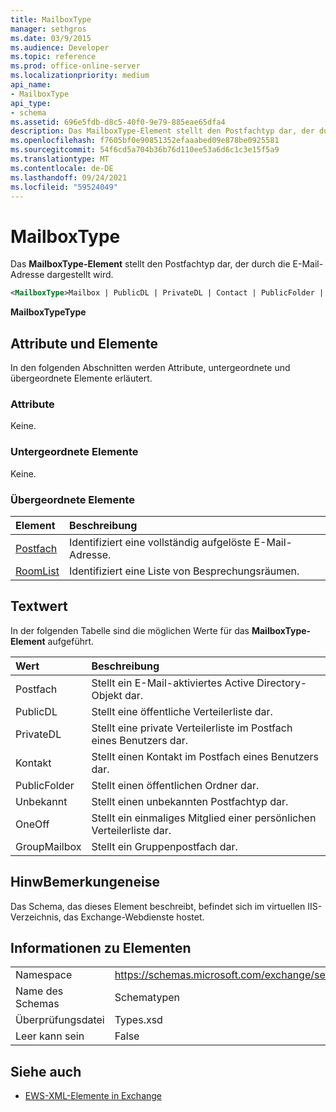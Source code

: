 ```yaml
---
title: MailboxType
manager: sethgros
ms.date: 03/9/2015
ms.audience: Developer
ms.topic: reference
ms.prod: office-online-server
ms.localizationpriority: medium
api_name:
- MailboxType
api_type:
- schema
ms.assetid: 696e5fdb-d8c5-40f0-9e79-885eae65dfa4
description: Das MailboxType-Element stellt den Postfachtyp dar, der durch die E-Mail-Adresse dargestellt wird.
ms.openlocfilehash: f7605bf0e90851352efaaabed09e878be0925581
ms.sourcegitcommit: 54f6cd5a704b36b76d110ee53a6d6c1c3e15f5a9
ms.translationtype: MT
ms.contentlocale: de-DE
ms.lasthandoff: 09/24/2021
ms.locfileid: "59524049"
---
```

# <a name="mailboxtype"></a>MailboxType

Das **MailboxType-Element** stellt den Postfachtyp dar, der durch die E-Mail-Adresse dargestellt wird. 
  
```XML
<MailboxType>Mailbox | PublicDL | PrivateDL | Contact | PublicFolder | Unknown | OneOff | GroupMailbox</MailboxType>
```

**MailboxTypeType**

## <a name="attributes-and-elements"></a>Attribute und Elemente

In den folgenden Abschnitten werden Attribute, untergeordnete und übergeordnete Elemente erläutert.
  
### <a name="attributes"></a>Attribute

Keine.
  
### <a name="child-elements"></a>Untergeordnete Elemente

Keine.
  
### <a name="parent-elements"></a>Übergeordnete Elemente

|**Element**|**Beschreibung**|
|:-----|:-----|
|[Postfach](mailbox.md) <br/> |Identifiziert eine vollständig aufgelöste E-Mail-Adresse.  <br/> |
|[RoomList](roomlist.md) <br/> |Identifiziert eine Liste von Besprechungsräumen.  <br/> |
   
## <a name="text-value"></a>Textwert

In der folgenden Tabelle sind die möglichen Werte für das **MailboxType-Element** aufgeführt. 
  
|**Wert**|**Beschreibung**|
|:-----|:-----|
|Postfach  <br/> |Stellt ein E-Mail-aktiviertes Active Directory-Objekt dar.  <br/> |
|PublicDL  <br/> |Stellt eine öffentliche Verteilerliste dar.  <br/> |
|PrivateDL  <br/> |Stellt eine private Verteilerliste im Postfach eines Benutzers dar.  <br/> |
|Kontakt  <br/> |Stellt einen Kontakt im Postfach eines Benutzers dar.  <br/> |
|PublicFolder  <br/> |Stellt einen öffentlichen Ordner dar.  <br/> |
|Unbekannt  <br/> |Stellt einen unbekannten Postfachtyp dar.  <br/> |
|OneOff  <br/> |Stellt ein einmaliges Mitglied einer persönlichen Verteilerliste dar.  <br/> |
|GroupMailbox  <br/> |Stellt ein Gruppenpostfach dar.  <br/> |
   
## <a name="remarks"></a>HinwBemerkungeneise

Das Schema, das dieses Element beschreibt, befindet sich im virtuellen IIS-Verzeichnis, das Exchange-Webdienste hostet.
  
## <a name="element-information"></a>Informationen zu Elementen

|||
|:-----|:-----|
|Namespace  <br/> |https://schemas.microsoft.com/exchange/services/2006/types  <br/> |
|Name des Schemas  <br/> |Schematypen  <br/> |
|Überprüfungsdatei  <br/> |Types.xsd  <br/> |
|Leer kann sein  <br/> |False  <br/> |
   
## <a name="see-also"></a>Siehe auch

- [EWS-XML-Elemente in Exchange](ews-xml-elements-in-exchange.md)

